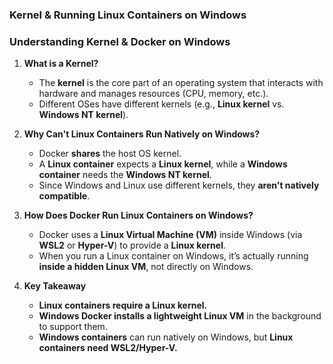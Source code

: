 ### **Kernel & Running Linux Containers on Windows**

### **Understanding Kernel & Docker on Windows**  

1. **What is a Kernel?**  
   - The **kernel** is the core part of an operating system that interacts with hardware and manages resources (CPU, memory, etc.).  
   - Different OSes have different kernels (e.g., **Linux kernel** vs. **Windows NT kernel**).  

2. **Why Can't Linux Containers Run Natively on Windows?**  
   - Docker **shares** the host OS kernel.  
   - A **Linux container** expects a **Linux kernel**, while a **Windows container** needs the **Windows NT kernel**.  
   - Since Windows and Linux use different kernels, they **aren't natively compatible**.  

3. **How Does Docker Run Linux Containers on Windows?**  
   - Docker uses a **Linux Virtual Machine (VM)** inside Windows (via **WSL2** or **Hyper-V**) to provide a **Linux kernel**.  
   - When you run a Linux container on Windows, it’s actually running **inside a hidden Linux VM**, not directly on Windows.  

4. **Key Takeaway**  
   - **Linux containers require a Linux kernel.**  
   - **Windows Docker installs a lightweight Linux VM** in the background to support them.  
   - **Windows containers** can run natively on Windows, but **Linux containers need WSL2/Hyper-V.**
